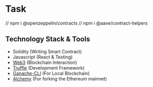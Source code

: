 # Task

// npm i @openzeppelin/contracts
// npm i @aave/contract-helpers
## Technology Stack & Tools

- Solidity (Writing Smart Contract)
- Javascript (React & Testing)
- [Web3](https://web3js.readthedocs.io/en/v1.5.2/) (Blockchain Interaction)
- [Truffle](https://trufflesuite.com/docs/truffle/) (Development Framework)
- [Ganache-CLI](https://github.com/trufflesuite/ganache) (For Local Blockchain)
- [Alchemy](https://www.alchemy.com/) (For forking the Ethereum mainnet)